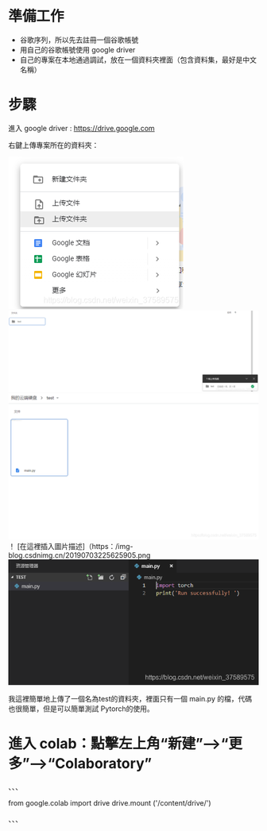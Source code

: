 # 準備工作
- 谷歌序列，所以先去註冊一個谷歌帳號
- 用自己的谷歌帳號使用 google driver 
- 自己的專案在本地通過調試，放在一個資料夾裡面（包含資料集，最好是中文名稱）
# 步驟
進入 google driver : https://drive.google.com

右鍵上傳專案所在的資料夾：

![image](09e3e7b3f4f97f13f0683c6262b061cf.png)
![image](6d5b17a2434dfaf201c8937f640859ae.png)
![image](4d37927a4ededb77836a7e92e4dfbcb0.png)
！ [在這裡插入圖片描述]（https：/img-blog.csdnimg.cn/20190703225625905.png
![image](50e94fca8deab91da2924ed5be31a3e5.png)

我這裡簡單地上傳了一個名為test的資料夾，裡面只有一個 main.py 的檔，代碼也很簡單，但是可以簡單測試 Pytorch的使用。
# 進入 colab：點擊左上角“新建”—->“更多”-->“Colaboratory”
、、、

from google.colab import drive 
drive.mount ('/content/drive/')

、、、



